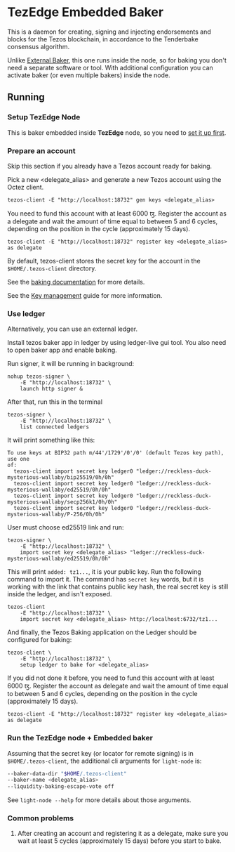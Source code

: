 # TezEdge Embedded Baker

This is a daemon for creating, signing and injecting endorsements and blocks
for the Tezos blockchain, in accordance to the Tenderbake consensus algorithm.

Unlike [External Baker](../../../apps/baker/README.md), this one runs inside
the node, so for baking you don't need a separate software or tool. With
additional configuration you can activate baker (or even multiple bakers)
inside the node.

## Running

### Setup TezEdge Node

This is baker embedded inside **TezEdge** node, so you need to
[set it up first](../../../README.md#how-to-build).

### Prepare an account

Skip this section if you already have a Tezos account ready for baking.

Pick a new <delegate_alias> and generate a new Tezos account using the Octez client.

```
tezos-client -E "http://localhost:18732" gen keys <delegate_alias>
```

You need to fund this account with at least 6000 ꜩ. Register the account as a delegate and wait the amount of time equal to between 5 and 6 cycles, depending on the position in the cycle (approximately 15 days).

```
tezos-client -E "http://localhost:18732" register key <delegate_alias> as delegate
```

By default, tezos-client stores the secret key for the account in the `$HOME/.tezos-client` directory.

See the [baking documentation](../../../baking/mainnet/README.md#initialize-keys-for-bakerendorser) for more details.

See the [Key management](https://tezos.gitlab.io/user/key-management.html) guide for more information.

### Use ledger

Alternatively, you can use an external ledger.

Install tezos baker app in ledger by using ledger-live gui tool. You also need to open baker app and enable baking.

Run signer, it will be running in background:
```
nohup tezos-signer \
    -E "http://localhost:18732" \
    launch http signer &
```

After that, run this in the terminal
```
tezos-signer \
    -E "http://localhost:18732" \
    list connected ledgers
```

It will print something like this:
```
To use keys at BIP32 path m/44'/1729'/0'/0' (default Tezos key path), use one
of:
  tezos-client import secret key ledger0 "ledger://reckless-duck-mysterious-wallaby/bip25519/0h/0h"
  tezos-client import secret key ledger0 "ledger://reckless-duck-mysterious-wallaby/ed25519/0h/0h"
  tezos-client import secret key ledger0 "ledger://reckless-duck-mysterious-wallaby/secp256k1/0h/0h"
  tezos-client import secret key ledger0 "ledger://reckless-duck-mysterious-wallaby/P-256/0h/0h"
```

User must choose ed25519 link and run:
```
tezos-signer \
    -E "http://localhost:18732" \
    import secret key <delegate_alias> "ledger://reckless-duck-mysterious-wallaby/ed25519/0h/0h"
```

This will print `added: tz1...`, it is your public key. Run the following command to import it. The command has `secret key` words, but it is working with the link that contains public key hash, the real secret key is still inside the ledger, and isn't exposed.
```
tezos-client
    -E "http://localhost:18732" \
    import secret key <delegate_alias> http://localhost:6732/tz1...
```

And finally, the Tezos Baking application on the Ledger should be configured for baking:
```
tezos-client \
    -E "http://localhost:18732" \
    setup ledger to bake for <delegate_alias>
```

If you did not done it before, you need to fund this account with at least 6000 ꜩ. Register the account as delegate and wait the amount of time equal to between 5 and 6 cycles, depending on the position in the cycle (approximately 15 days).

```
tezos-client -E "http://localhost:18732" register key <delegate_alias> as delegate
```

### Run the TezEdge node + Embedded baker

Assuming that the secret key (or locator for remote signing) is in
`$HOME/.tezos-client`, the additional cli arguments for `light-node` is:

```bash
--baker-data-dir "$HOME/.tezos-client"
--baker-name <delegate_alias>
--liquidity-baking-escape-vote off
```

See `light-node --help` for more details about those arguments.

### Common problems

1. After creating an account and registering it as a delegate, make sure
   you wait at least 5 cycles (approximately 15 days) before you start to bake.
